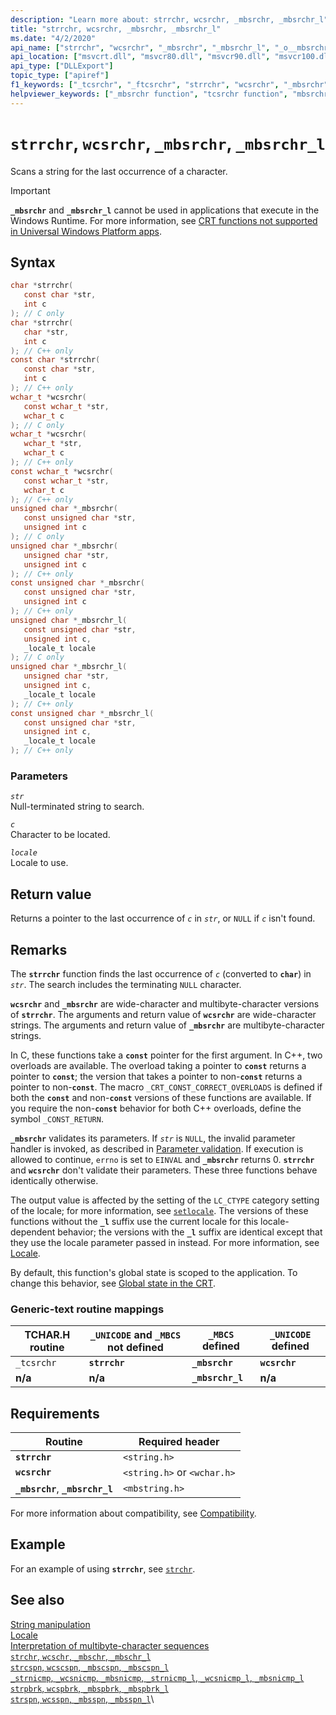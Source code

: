 ```yaml
---
description: "Learn more about: strrchr, wcsrchr, _mbsrchr, _mbsrchr_l"
title: "strrchr, wcsrchr, _mbsrchr, _mbsrchr_l"
ms.date: "4/2/2020"
api_name: ["strrchr", "wcsrchr", "_mbsrchr", "_mbsrchr_l", "_o__mbsrchr", "_o__mbsrchr_l"]
api_location: ["msvcrt.dll", "msvcr80.dll", "msvcr90.dll", "msvcr100.dll", "msvcr100_clr0400.dll", "msvcr110.dll", "msvcr110_clr0400.dll", "msvcr120.dll", "msvcr120_clr0400.dll", "ntdll.dll", "ucrtbase.dll", "api-ms-win-crt-multibyte-l1-1-0.dll", "ntoskrnl.exe", "api-ms-win-crt-private-l1-1-0.dll"]
api_type: ["DLLExport"]
topic_type: ["apiref"]
f1_keywords: ["_tcsrchr", "_ftcsrchr", "strrchr", "wcsrchr", "_mbsrchr"]
helpviewer_keywords: ["_mbsrchr function", "tcsrchr function", "mbsrchr_l function", "characters [C++], scanning for", "ftcsrchr function", "_tcsrchr function", "strings [C++], scanning", "mbsrchr function", "strrchr function", "scanning strings", "wcsrchr function", "_ftcsrchr function", "_mbsrchr_l function"]
---
```

# `strrchr`, `wcsrchr`, `_mbsrchr`, `_mbsrchr_l`

Scans a string for the last occurrence of a character.

> [!IMPORTANT]
> **`_mbsrchr`** and **`_mbsrchr_l`** cannot be used in applications that execute in the Windows Runtime. For more information, see [CRT functions not supported in Universal Windows Platform apps](../../cppcx/crt-functions-not-supported-in-universal-windows-platform-apps.md).

## Syntax

```C
char *strrchr(
   const char *str,
   int c
); // C only
char *strrchr(
   char *str,
   int c
); // C++ only
const char *strrchr(
   const char *str,
   int c
); // C++ only
wchar_t *wcsrchr(
   const wchar_t *str,
   wchar_t c
); // C only
wchar_t *wcsrchr(
   wchar_t *str,
   wchar_t c
); // C++ only
const wchar_t *wcsrchr(
   const wchar_t *str,
   wchar_t c
); // C++ only
unsigned char *_mbsrchr(
   const unsigned char *str,
   unsigned int c
); // C only
unsigned char *_mbsrchr(
   unsigned char *str,
   unsigned int c
); // C++ only
const unsigned char *_mbsrchr(
   const unsigned char *str,
   unsigned int c
); // C++ only
unsigned char *_mbsrchr_l(
   const unsigned char *str,
   unsigned int c,
   _locale_t locale
); // C only
unsigned char *_mbsrchr_l(
   unsigned char *str,
   unsigned int c,
   _locale_t locale
); // C++ only
const unsigned char *_mbsrchr_l(
   const unsigned char *str,
   unsigned int c,
   _locale_t locale
); // C++ only
```

### Parameters

*`str`*\
Null-terminated string to search.

*`c`*\
Character to be located.

*`locale`*\
Locale to use.

## Return value

Returns a pointer to the last occurrence of *`c`* in *`str`*, or `NULL` if *`c`* isn't found.

## Remarks

The **`strrchr`** function finds the last occurrence of *`c`* (converted to **`char`**) in *`str`*. The search includes the terminating `NULL` character.

**`wcsrchr`** and **`_mbsrchr`** are wide-character and multibyte-character versions of **`strrchr`**. The arguments and return value of **`wcsrchr`** are wide-character strings. The arguments and return value of **`_mbsrchr`** are multibyte-character strings.

In C, these functions take a **`const`** pointer for the first argument. In C++, two overloads are available. The overload taking a pointer to **`const`** returns a pointer to **`const`**; the version that takes a pointer to non-**`const`** returns a pointer to non-**`const`**. The macro `_CRT_CONST_CORRECT_OVERLOADS` is defined if both the **`const`** and non-**`const`** versions of these functions are available. If you require the non-**`const`** behavior for both C++ overloads, define the symbol `_CONST_RETURN`.

**`_mbsrchr`** validates its parameters. If *`str`* is `NULL`, the invalid parameter handler is invoked, as described in [Parameter validation](../parameter-validation.md). If execution is allowed to continue, `errno` is set to `EINVAL` and **`_mbsrchr`** returns 0. **`strrchr`** and **`wcsrchr`** don't validate their parameters. These three functions behave identically otherwise.

The output value is affected by the setting of the `LC_CTYPE` category setting of the locale; for more information, see [`setlocale`](setlocale-wsetlocale.md). The versions of these functions without the **`_l`** suffix use the current locale for this locale-dependent behavior; the versions with the **`_l`** suffix are identical except that they use the locale parameter passed in instead. For more information, see [Locale](../locale.md).

By default, this function's global state is scoped to the application. To change this behavior, see [Global state in the CRT](../global-state.md).

### Generic-text routine mappings

| TCHAR.H routine | `_UNICODE` and `_MBCS` not defined | `_MBCS` defined | `_UNICODE` defined |
|---|---|---|---|
| `_tcsrchr` | **`strrchr`** | **`_mbsrchr`** | **`wcsrchr`** |
| **n/a** | **n/a** | **`_mbsrchr_l`** | **n/a** |

## Requirements

| Routine | Required header |
|---|---|
| **`strrchr`** | `<string.h>` |
| **`wcsrchr`** | `<string.h>` or `<wchar.h>` |
| **`_mbsrchr`**, **`_mbsrchr_l`** | `<mbstring.h>` |

For more information about compatibility, see [Compatibility](../compatibility.md).

## Example

For an example of using **`strrchr`**, see [`strchr`](strchr-wcschr-mbschr-mbschr-l.md).

## See also

[String manipulation](../string-manipulation-crt.md)\
[Locale](../locale.md)\
[Interpretation of multibyte-character sequences](../interpretation-of-multibyte-character-sequences.md)\
[`strchr`, `wcschr`, `_mbschr`, `_mbschr_l`](strchr-wcschr-mbschr-mbschr-l.md)\
[`strcspn`, `wcscspn`, `_mbscspn`, `_mbscspn_l`](strcspn-wcscspn-mbscspn-mbscspn-l.md)\
[`_strnicmp`, `_wcsnicmp`, `_mbsnicmp`, `_strnicmp_l`, `_wcsnicmp_l`, `_mbsnicmp_l`](strnicmp-wcsnicmp-mbsnicmp-strnicmp-l-wcsnicmp-l-mbsnicmp-l.md)\
[`strpbrk`, `wcspbrk`, `_mbspbrk`, `_mbspbrk_l`](strpbrk-wcspbrk-mbspbrk-mbspbrk-l.md)\
[`strspn`, `wcsspn`, `_mbsspn`, `_mbsspn_l`](strspn-wcsspn-mbsspn-mbsspn-l.md)\
